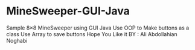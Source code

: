 # MineSweeper-GUI-Java

 Sample 8×8 MineSweeper using GUI Java
 Use OOP to Make buttons as a class 
 Use Array to save buttons 
 Hope You Like it 
 BY : Ali Abdollahian Noghabi
